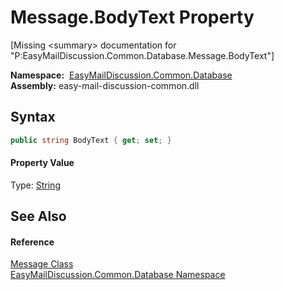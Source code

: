 Message.BodyText Property
=========================

[Missing &lt;summary> documentation for "P:EasyMailDiscussion.Common.Database.Message.BodyText"]


  **Namespace:**  [EasyMailDiscussion.Common.Database][1]  
  **Assembly:** easy-mail-discussion-common.dll

Syntax
------

```csharp
public string BodyText { get; set; }
```

#### Property Value
Type: [String][2]

See Also
--------

#### Reference
[Message Class][3]  
[EasyMailDiscussion.Common.Database Namespace][1]  

[1]: ../README.md
[2]: https://docs.microsoft.com/dotnet/api/system.string
[3]: README.md